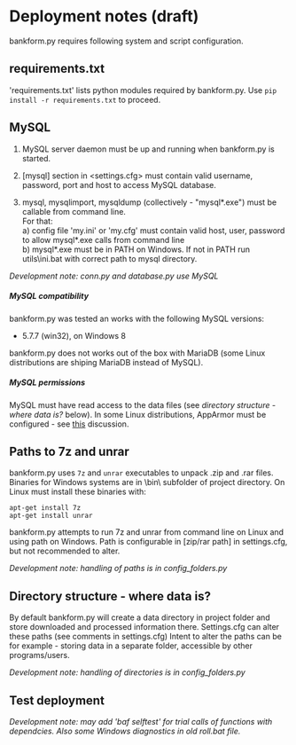 Deployment notes (draft)
================

bankform.py requires following system and script configuration.

requirements.txt
---------

'requirements.txt' lists python modules required by bankform.py. Use ```pip install -r requirements.txt``` to proceed.


MySQL
-----

1. MySQL server daemon must be up and running when bankform.py is started. 

2. [mysql] section in <settings.cfg> must contain valid username, password, port and host to access MySQL database.

3. mysql, mysqlimport, mysqldump (collectively - "mysql\*.exe") must be callable from command line.  
For that:  
a) config file 'my.ini' or 'my.cfg' must contain valid host, user, password to allow mysql\*.exe calls from command line   
b) mysql\*.exe must be in PATH on Windows. If not in PATH run utils\ini.bat with correct path to mysql directory.

*Development note: conn.py and database.py use MySQL*

##### MySQL compatibility

bankform.py was tested an works with the following MySQL versions:
* 5.7.7 (win32), on Windows 8

bankform.py does not works out of the box with MariaDB (some Linux distributions are shiping MariaDB instead of MySQL).

##### MySQL permissions

MySQL must have read access to the data files (see *directory structure - where data is?* below). In some Linux distributions, AppArmor must be configured - see [this](http://stackoverflow.com/questions/2783313/how-can-i-get-around-mysql-errcode-13-with-select-into-outfile) discussion.

Paths to 7z and unrar
---------------------
bankform.py uses ```7z``` and ```unrar``` executables to unpack .zip and .rar files. Binaries for Windows systems are in \bin\ subfolder of project directory. On Linux must install these binaries with: 
```
apt-get install 7z
apt-get install unrar
```
bankform.py attempts to run 7z and unrar from command line on Linux and using path on Windows. Path is configurable in [zip/rar path] in settings.cfg, but not recommended to alter.

*Development note: handling of paths is in config_folders.py*

Directory structure - where data is?
------------------------------------
By default bankform.py will create a data directory in project folder and store downloaded and processed information there. Settings.cfg can alter these paths (see comments in  settings.cfg) 
Intent to alter the paths can be for example - storing data in a separate folder, accessible by other programs/users. 

*Development note: handling of directories is in config_folders.py*

Test deployment
---------------
*Development note: may add 'baf selftest' for trial calls of functions with dependcies. Also some Windows diagnostics in old roll.bat file.*
